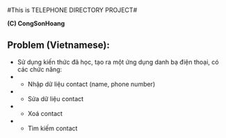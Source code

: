 #This is TELEPHONE DIRECTORY PROJECT#

**(C) CongSonHoang**

## Problem (Vietnamese):
 * Sử dụng kiến thức đã học, tạo ra một ứng dụng danh bạ điện thoại, có các chức năng:
 * - Nhập dữ liệu contact (name, phone number)
 * - Sửa dữ liệu contact
 * - Xoá contact
 * - Tìm kiếm contact
